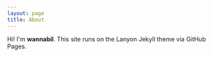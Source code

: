 ```yaml
---
layout: page
title: About
---
```


Hi! I'm **wannabil**. This site runs on the Lanyon Jekyll theme via GitHub Pages.

